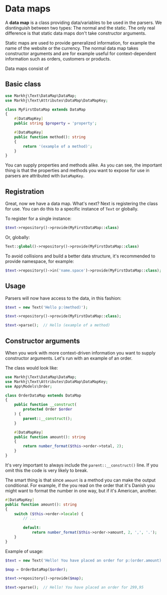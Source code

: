 # Data maps

A **data map** is a class providing data/variables to be used in the parsers. We disntinguish between two types: The normal and the static. The only real difference is that static data maps don't take constructor arguments.

Static maps are used to provide generalized information, for example the name of the website or the currency. The normal data map takes constructor arguments and are for example useful for context-dependent information such as orders, customers or products.

Data maps consist of 

## Basic class
```php
use Markhj\Text\DataMap\DataMap;
use Markhj\Text\Attributes\DataMap\DataMapKey;

class MyFirstDataMap extends DataMap
{
	#[DataMapKey]
	public string $property = 'property';

	#[DataMapKey]
	public function method(): string
	{
		return '(example of a method)';
	}
}
```

You can supply properties and methods alike. As you can see, the important thing is that the properties and methods you want to expose for use in parsers are attributed with `DataMapKey`.

## Registration
Great, now we have a data map. What's next? Next is registering the class for use. You can do this to a specific instance of `Text` or globally.

To register for a single instance:
```php
$text->repository()->provide(MyFirstDataMap::class)
```

Or, globally:
```php
Text::global()->repository()->provide(MyFirstDataMap::class)
```

To avoid collisions and build a better data structure, it's recommended to provide namespace, for example:
```php
$text->repository()->in('name.space')->provide(MyFirstDataMap::class);
```

## Usage
Parsers will now have access to the data, in this fashion:

```php
$text = new Text('Hello p:(method)');

$text->repository()->provide(MyFirstDataMap::class);

$text->parse();  // Hello (example of a method)
```

## Constructor arguments
When you work with more context-driven information you want to supply constructor arguments. Let's run with an example of an order.

The class would look like:
```php
use Markhj\Text\DataMap\DataMap;
use Markhj\Text\Attributes\DataMap\DataMapKey;
use App\Models\Order;

class OrderDataMap extends DataMap
{
	public function __construct(
		protected Order $order
	) {
		parent::__construct();
	}

	#[DataMapKey]
	public function amount(): string
	{
		return number_format($this->order->total, 2);
	}
}
```

It's very important to always include the `parent::__construct()` line. If you omit this the code is very likely to break.

The smart thing is that since `amount` is a method you can make the output conditional. For example, if the you read on the order that it's Danish you might want to format the number in one way, but if it's American, another.

```php
#[DataMapKey]
public function amount(): string
{
	switch ($this->order->locale) {
		// ...
		
		default:
			return number_format($this->order->amount, 2, ',', '.');
	}
}
```

Example of usage:
```php
$text = new Text('Hello! You have placed an order for p:(order.amount)');

$map = OrderDataMap($order);

$text->repository()->provide($map);

$text->parse();  // Hello! You have placed an order for 299,95
```
